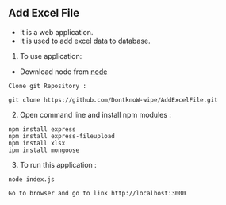 ## Add Excel File

* It is a web application.
* It is used to add excel data to database.

1. To use application: 
* Download node from [node](https://nodejs.org/en/)
```shell
Clone git Repository :

git clone https://github.com/DontknoW-wipe/AddExcelFile.git
```
2. Open command line and install npm modules : 
```shell
npm install express
npm install express-fileupload
npm install xlsx
ipm install mongoose
```
3. To run this application :
```shell
node index.js
```
```shell
Go to browser and go to link http://localhost:3000
```
